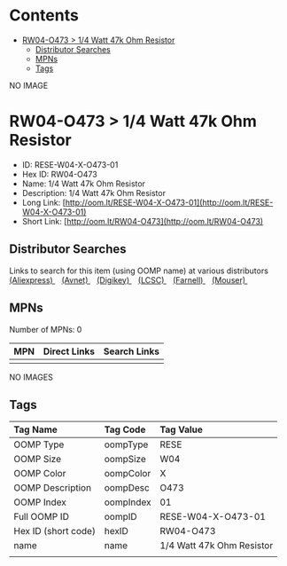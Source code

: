 



Contents
========

* [RW04-O473 > 1/4 Watt 47k Ohm Resistor](#rw04-o473--14-watt-47k-ohm-resistor)
	* [Distributor Searches](#distributor-searches)
	* [MPNs](#mpns)
	* [Tags](#tags)
  
NO IMAGE  
# RW04-O473 > 1/4 Watt 47k Ohm Resistor

- ID: RESE-W04-X-O473-01
- Hex ID: RW04-O473
- Name: 1/4 Watt 47k Ohm Resistor
- Description: 1/4 Watt 47k Ohm Resistor
- Long Link: [http://oom.lt/RESE-W04-X-O473-01](http://oom.lt/RESE-W04-X-O473-01)
- Short Link: [http://oom.lt/RW04-O473](http://oom.lt/RW04-O473)

## Distributor Searches
  
Links to search for this item (using OOMP name) at various distributors  
[(Aliexpress) ](https://www.aliexpress.com/wholesale?SearchText=11171/4+Watt+47k+Ohm+Resistor)&nbsp;&nbsp;&nbsp;[(Avnet) ](https://www.avnet.com/shop/us/search/1/4+Watt+47k+Ohm+Resistor)&nbsp;&nbsp;&nbsp;[(Digikey) ](https://www.digikey.co.uk/en/products/result?s=1/4+Watt+47k+Ohm+Resistor)&nbsp;&nbsp;&nbsp;[(LCSC) ](https://www.lcsc.com/search?q=1/4+Watt+47k+Ohm+Resistor)&nbsp;&nbsp;&nbsp;[(Farnell) ](https://uk.farnell.com/search?st=1/4+Watt+47k+Ohm+Resistor)&nbsp;&nbsp;&nbsp;[(Mouser) ](https://www.mouser.com/c/?q=1/4+Watt+47k+Ohm+Resistor)&nbsp;&nbsp;&nbsp;
## MPNs
  
Number of MPNs: 0  

|MPN|Direct Links|Search Links|
| :--- | :--- | :--- |
||||
  
NO IMAGES  
## Tags
  

|Tag Name|Tag Code|Tag Value|
| :--- | :--- | :--- |
|OOMP Type|oompType|RESE|
|OOMP Size|oompSize|W04|
|OOMP Color|oompColor|X|
|OOMP Description|oompDesc|O473|
|OOMP Index|oompIndex|01|
|Full OOMP ID|oompID|RESE-W04-X-O473-01|
|Hex ID (short code)|hexID|RW04-O473|
|name|name|1/4 Watt 47k Ohm Resistor|
||||
